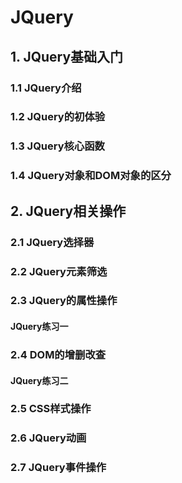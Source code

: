 # JQuery

## 1. JQuery基础入门

### 1.1 JQuery介绍



### 1.2 JQuery的初体验



### 1.3 JQuery核心函数



### 1.4 JQuery对象和DOM对象的区分



## 2. JQuery相关操作

### 2.1 JQuery选择器



### 2.2 JQuery元素筛选



### 2.3 JQuery的属性操作



#### JQuery练习一



### 2.4  DOM的增删改查



#### JQuery练习二



### 2.5 CSS样式操作





### 2.6 JQuery动画





### 2.7 JQuery事件操作

